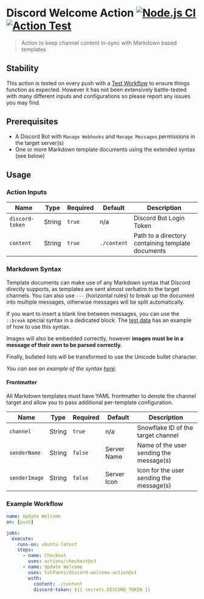 # Discord Welcome Action [![Node.js CI](https://github.com/lolPants/discord-welcome-action/actions/workflows/ci.yml/badge.svg)](https://github.com/lolPants/discord-welcome-action/actions/workflows/ci.yml) [![Action Test](https://github.com/lolPants/discord-welcome-action/actions/workflows/test.yml/badge.svg)](https://github.com/lolPants/discord-welcome-action/actions/workflows/test.yml)

> Action to keep channel content in-sync with Markdown based templates

## Stability

This action is tested on every push with a [Test Workflow](https://github.com/lolPants/discord-welcome-action/actions/workflows/test.yml) to ensure things function as expected.
However it has not been extensively battle-tested with many different inputs and configurations so please report any issues you may find.

## Prerequisites

- A Discord Bot with `Manage Webhooks` and `Manage Messages` permissions in the target server(s)
- One or more Markdown template documents using the extended syntax (see below)

## Usage

### Action Inputs

| Name            | Type   | Required | Default     | Description                                       |
| --------------- | ------ | -------- | ----------- | ------------------------------------------------- |
| `discord-token` | String | `true`   | n/a         | Discord Bot Login Token                           |
| `content`       | String | `true`   | `./content` | Path to a directory containing template documents |

### Markdown Syntax

Template documents can make use of any Markdown syntax that Discord directly supports, as templates are sent almost verbatim to the target channels. You can also use `---` (horizontal rules) to break up the document into multiple messages, otherwise messages will be split automatically.

If you want to insert a blank line between messages, you can use the `::break` special syntax in a dedicated block. The [test data](./test-content/welcome.md) has an example of how to use this syntax.

Images will also be embedded correctly, however **images must be in a message of their own to be parsed correctly.**

Finally, bulleted lists will be transformed to use the Unicode bullet character.

_You can see an example of the syntax [here](https://raw.githubusercontent.com/lolPants/discord-welcome-action/master/test-content/welcome.md)._

#### Frontmatter

All Markdown templates must have YAML frontmatter to denote the channel target and allow you to pass additional per-template configuration.

| Name          | Type   | Required | Default     | Description                              |
| ------------- | ------ | -------- | ----------- | ---------------------------------------- |
| `channel`     | String | `true`   | n/a         | Snowflake ID of the target channel       |
| `senderName`  | String | `false`  | Server Name | Name of the user sending the message(s)  |
| `senderImage` | String | `false`  | Server Icon | Icon for the user sending the message(s) |

### Example Workflow

```yml
name: Update Welcome
on: [push]

jobs:
  execute:
    runs-on: ubuntu-latest
    steps:
      - name: Checkout
        uses: actions/checkout@v3
      - name: Update Welcome
        uses: lolPants/discord-welcome-action@v1
        with:
          content: ./content
          discord-token: ${{ secrets.DISCORD_TOKEN }}
```
